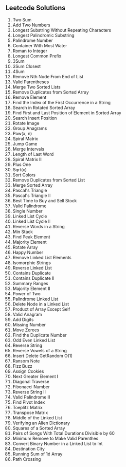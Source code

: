 ## Leetcode Solutions
1. Two Sum
2. Add Two Numbers
3. Longest Substring Without Repeating Characters
5. Longest Palindromic Substring
9. Palindrome Number
11. Container With Most Water
13. Roman to Integer
14. Longest Common Prefix
15. 3Sum
16. 3Sum Closest
18. 4Sum
19. Remove Nth Node From End of List
20. Valid Parentheses
21. Merge Two Sorted Lists
26. Remove Duplicates from Sorted Array
27. Remove Element
28. Find the Index of the First Occurrence in a String
33. Search in Rotated Sorted Array
34. Find First and Last Position of Element in Sorted Array
35. Search Insert Position
48. Rotate Image
49. Group Anagrams
50. Pow(x, n)
54. Spiral Matrix
55. Jump Game
56. Merge Intervals
58. Length of Last Word
59. Spiral Matrix II
66. Plus One
69. Sqrt(x)
75. Sort Colors
83. Remove Duplicates from Sorted List
88. Merge Sorted Array
118. Pascal's Triangle
119. Pascal's Triangle II
121. Best Time to Buy and Sell Stock
125. Valid Palindrome
136. Single Number
141. Linked List Cycle
142. Linked List Cycle II
151. Reverse Words in a String
155. Min Stack
162. Find Peak Element
169. Majority Element
189. Rotate Array
202. Happy Number
203. Remove Linked List Elements
205. Isomorphic Strings
206. Reverse Linked List
217. Contains Duplicate
219. Contains Duplicate II
228. Summary Ranges
229. Majority Element II
231. Power of Two
234. Palindrome Linked List
237. Delete Node in a Linked List
238. Product of Array Except Self
242. Valid Anagram
258. Add Digits
268. Missing Number
283. Move Zeroes
287. Find the Duplicate Number
328. Odd Even Linked List
344. Reverse String
345. Reverse Vowels of a String
380. Insert Delete GetRandom O(1)
383. Ransom Note
412. Fizz Buzz
455. Assign Cookies
496. Next Greater Element I
498. Diagonal Traverse
509. Fibonacci Number
541. Reverse String II
680. Valid Palindrome II
724. Find Pivot Index
766. Toeplitz Matrix
867. Transpose Matrix
876. Middle of the Linked List
953. Verifying an Alien Dictionary
977. Squares of a Sorted Array
1010. Pairs of Songs With Total Durations Divisible by 60
1249. Minimum Remove to Make Valid Parenthes
1290. Convert Binary Number in a Linked List to Int
1436. Destination City
1480. Running Sum of 1d Array
1496. Path Crossing

